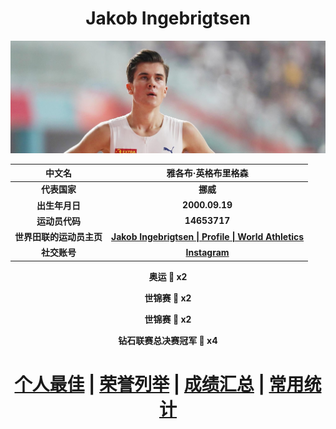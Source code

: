 <div align = 'center'>

# Jakob Ingebrigtsen

![Jakob-Ingebrigtsen](./Picture.jpg)

|          中文名          |                     雅各布·英格布里格森                      |
| :----------------------: | :----------------------------------------------------------: |
|       **代表国家**       |                           **挪威**                           |
|      **出生年月日**      |                        **2000.09.19**                        |
|      **运动员代码**      |                         **14653717**                         |
| **世界田联的运动员主页** | **[Jakob Ingebrigtsen \| Profile \| World Athletics](https://worldathletics.org/athletes/norway/jakob-ingebrigtsen-14653717)** |
|       **社交账号**       |     **[Instagram](https://www.instagram.com/jakobing/)**     |

**奥运 :1st_place_medal: x2**

**世锦赛 :1st_place_medal: x2**

**世锦赛 :2nd_place_medal: x2**

**钻石联赛总决赛冠军 💎 x4**

# [个人最佳](./Personal-Best.md) | [荣誉列举](./Honors.md) | [成绩汇总](./Results.md) | [常用统计](./Stats.md)

</div>
